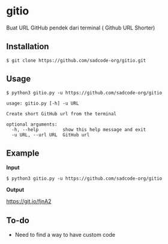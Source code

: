# gitio
Buat URL GitHub pendek dari terminal ( Github URL Shorter)

## Installation
```
$ git clone https://github.com/sadcode-org/gitio.git
```

## Usage
```
$ python3 gitio.py -u https://github.com/sadcode-org/gitio
```
```
usage: gitio.py [-h] -u URL

Create short GitHub url from the terminal

optional arguments:
  -h, --help         show this help message and exit
  -u URL, --url URL  GitHub url
```

## Example
**Input**

```
$ python3 gitio.py -u https://github.com/sadcode-org/gitio
```
**Output**

https://git.io/fjnA2

## To-do
- Need to find a way to have custom code
